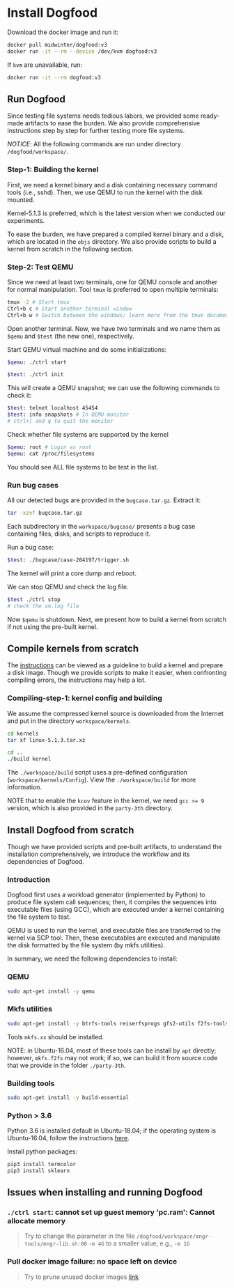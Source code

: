 # Install Dogfood

Download the docker image and run it:

```bash
docker pull midwinter/dogfood:v3
docker run -it --rm --device /dev/kvm dogfood:v3
```

If `kvm` are unavailable, run:

```bash
docker run -it --rm dogfood:v3
```

## Run Dogfood

Since testing file systems needs tedious labors,
we provided some ready-made artifacts to ease the burden.
We also provide comprehensive instructions step by step for further testing more file systems.

*NOTICE*: All the following commands are run under directory `/dogfood/workspace/`.

### Step-1: Building the kernel

First, we need a kernel binary and a disk containing necessary command tools (i.e., sshd).
Then, we use QEMU to run the kernel with the disk mounted.

Kernel-5.1.3 is preferred, which is the latest version when we conducted our experiments.

To ease the burden, we have prepared a compiled kernel binary and a disk,
which are located in the `objs` directory.
We also provide scripts to build a kernel from scratch in the following section.

### Step-2: Test QEMU

Since we need at least two terminals, one for QEMU console and another for normal manipulation.
Tool `tmux` is preferred to open multiple terminals:

```bash
tmux -2 # Start tmux
Ctrl+b c # Start another terminal window
Ctrl+b w # Switch between the windows; learn more from the tmux documentations
```
Open another terminal.
Now, we have two terminals and we name them as `$qemu` and `$test` (the new one), respectively.

Start QEMU virtual machine and do some initializations:

```bash
$qemu: ./ctrl start
```

```bash
$test: ./ctrl init
```

This will create a QEMU snapshot;
we can use the following commands to check it:

```bash
$test: telnet localhost 45454
$test: info snapshots # In QEMU monitor
# ctrl+] and q to quit the monitor
```

Check whether file systems are supported by the kernel

```bash
$qemu: root # Login as root
$qemu: cat /proc/filesystems
```

You should see ALL file systems to be test in the list.

### Run bug cases

All our detected bugs are provided in the `bugcase.tar.gz`.
Extract it:

```bash
tar -xzvf bugcase.tar.gz
```

Each subdirectory in the `workspace/bugcase/` presents a bug case containing files, disks, and scripts to reproduce it.

Run a bug case:

```bash
$test: ./bugcase/case-204197/trigger.sh
```

The kernel will print a core dump and reboot.

We can stop QEMU and check the log file.

```bash
$test ./ctrl stop
# check the vm.log file
```

Now `$qemu` is shutdown.
Next, we present how to build a kernel from scratch if not using the pre-built kernel.

## Compile kernels from scratch

The [instructions](https://github.com/google/syzkaller/blob/master/docs/linux/setup_ubuntu-host_qemu-vm_x86-64-kernel.md) can be viewed as a guideline to build a kernel and prepare a disk image.
Though we provide scripts to make it easier,
when confronting compiling errors, the instructions may help a lot.

### Compiling-step-1: kernel config and building

We assume the compressed kernel source is downloaded from the Internet and put in the directory `workspace/kernels`.

```bash
cd kernels
tar xf linux-5.1.3.tar.xz

cd ..
./build kernel
```

The `./workspace/build` script uses a pre-defined configuration (`workspace/kernels/Config`).
View the `./workspace/build` for more information.

NOTE that
to enable the `kcov` feature in the kernel, we need `gcc >= 9` version,
which is also provided in the `party-3th` directory.

## Install Dogfood from scratch

Though we have provided scripts and pre-built artifacts, to understand the installation comprehensively, we introduce the workflow and its dependencies of Dogfood.

### Introduction

Dogfood first uses a workload generator (implemented by Python) to produce file system call sequences;
then, it compiles the sequences into executable files (using GCC),
which are executed under a kernel containing the file system to test.

QEMU is used to run the kernel, and executable files are transferred to the kernel via SCP tool.
Then, these executables are executed and manipulate the disk formatted by the file system (by mkfs utilities).

In summary, we need the following dependencies to install:

### QEMU

```bash
sudo apt-get install -y qemu
```

### Mkfs utilities

```bash
sudo apt-get install -y btrfs-tools reiserfsprogs gfs2-utils f2fs-tools
```

Tools `mkfs.xx` should be installed.

NOTE: in Ubuntu-16.04, most of these tools can be install by `apt` directly;
however, `mkfs.f2fs` may not work; if so,
we can build it from source code that we provide in the folder `./party-3th`.

### Building tools

```bash
sudo apt-get install -y build-essential
```

### Python > 3.6

Python 3.6 is installed default in Ubuntu-18.04;
if the operating system is Ubuntu-16.04, follow the instructions [here](http://ubuntuhandbook.org/index.php/2017/07/install-python-3-6-1-in-ubuntu-16-04-lts/).

Install python packages:

```bash
pip3 install termcolor
pip3 install sklearn
```

## Issues when installing and running Dogfood

### `./ctrl start`: cannot set up guest memory 'pc.ram': Cannot allocate memory

> Try to change the parameter in the file `/dogfood/workspace/mngr-tools/mngr-lib.sh:80` `-m 4G` to a smaller value, e.g., `-m 1G`

### Pull docker image failure: no space left on device

> Try to prune unused docker images [link](https://stackoverflow.com/questions/30604846/docker-error-no-space-left-on-device)